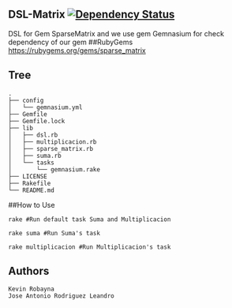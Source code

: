 ## DSL-Matrix  [![Dependency Status](https://gemnasium.com/kevinrobayna-ull/DSL-Matrix.png)](https://gemnasium.com/kevinrobayna-ull/DSL-Matrix)
DSL for Gem SparseMatrix and we use gem Gemnasium for check dependency of our gem
##RubyGems
    https://rubygems.org/gems/sparse_matrix
## Tree

    .
    ├── config
    │   └── gemnasium.yml
    ├── Gemfile
    ├── Gemfile.lock
    ├── lib
    │   ├── dsl.rb
    │   ├── multiplicacion.rb
    │   ├── sparse_matrix.rb
    │   ├── suma.rb
    │   └── tasks
    │       └── gemnasium.rake
    ├── LICENSE
    ├── Rakefile
    └── README.md


##How to Use

    rake #Run default task Suma and Multiplicacion

    rake suma #Run Suma's task

    rake multiplicacion #Run Multiplicacion's task

## Authors 
    Kevin Robayna 
    Jose Antonio Rodriguez Leandro
